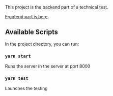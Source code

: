 This project is the backend part of a technical test.

[Frontend part is here](https://github.com/maalej/technical_test_frontend).

## Available Scripts

In the project directory, you can run:

### `yarn start`

Runs the server in the server at port 8000
### `yarn test`

Launches the testing
